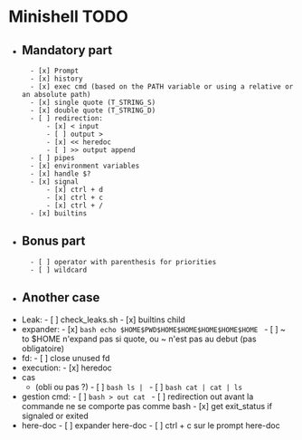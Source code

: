 # Minishell TODO

- ## Mandatory part
        - [x] Prompt
        - [x] history
        - [x] exec cmd (based on the PATH variable or using a relative or an absolute path)
        - [x] single quote (T_STRING_S)
        - [x] double quote (T_STRING_D)
        - [ ] redirection:
            - [x] < input
            - [ ] output >
            - [x] << heredoc
            - [ ] >> output append
        - [ ] pipes
        - [x] environment variables
        - [x] handle $?
        - [x] signal
            - [x] ctrl + d
            - [x] ctrl + c
            - [x] ctrl + /
        - [x] builtins
- ## Bonus part
        - [ ] operator with parenthesis for priorities
        - [ ] wildcard
- ## Another case
- Leak:
        - [ ] check_leaks.sh
        - [x] builtins child
- expander:
        - [x] ```bash
              echo $HOME$PWD$HOME$HOME$HOME$HOME$HOME
              ```
        - [ ] ~ to $HOME n'expand pas si quote, ou ~ n'est pas au debut (pas obligatoire)
- fd:
        - [ ] close unused fd
- execution:
        - [x] heredoc
- cas
    - (obli ou pas ?)
            - [ ] ```bash
                  ls |
                  ```
            - [ ] ```bash
                  cat | cat | ls
                  ```
- gestion cmd:
        - [ ] ```bash
              > out cat
              ```
        - [ ] redirection out avant la commande ne se comporte pas comme bash
        - [x] get exit_status if signaled or exited
- here-doc
        - [ ] expander here-doc
        - [ ] ctrl + c sur le prompt here-doc
